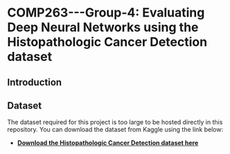 # COMP263---Group-4: Evaluating Deep Neural Networks using the Histopathologic Cancer Detection dataset

## Introduction

## Dataset

The dataset required for this project is too large to be hosted directly in this repository. You can download the dataset from Kaggle using the link below:

- **[Download the Histopathologic Cancer Detection dataset here](https://www.kaggle.com/c/histopathologic-cancer-detection/data)**
